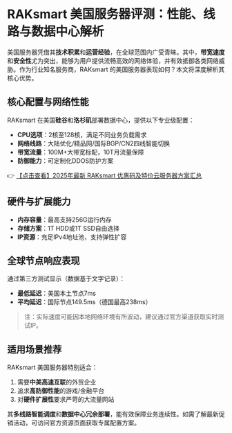 # RAKsmart 美国服务器评测：性能、线路与数据中心解析

美国服务器凭借其**技术积累**和**运营经验**，在全球范围内广受青睐。其中，**带宽速度**和**安全性**尤为突出，能够为用户提供流畅高效的网络体验，并有效抵御各类网络威胁。作为行业知名服务商，RAKsmart 的美国服务器表现如何？本文将深度解析其核心优势。

## 核心配置与网络性能

RAKsmart 在美国**硅谷**和**洛杉矶**部署数据中心，提供以下专业级配置：
- **CPU选项**：2核至128核，满足不同业务负载需求  
- **网络线路**：大陆优化/精品网/国际BGP/CN2四线智能切换  
- **带宽流量**：100M+大带宽标配，10T月流量保障  
- **防御能力**：可定制化DDOS防护方案  

👉 [【点击查看】2025年最新 RAKsmart 优惠码及特价云服务器方案汇总](https://bit.ly/raksmart)

## 硬件与扩展能力
- **内存容量**：最高支持256G运行内存  
- **存储方案**：1T HDD或1T SSD自由选择  
- **IP资源**：充足IPv4地址池，支持弹性扩容  

## 全球节点响应表现
通过第三方测试显示（数据基于文字记录）：
- **最低延迟**：美国本土节点7ms  
- **平均延迟**：国际节点149.5ms（德国最高238ms）  

> 注：实际速度可能因本地网络环境有所波动，建议通过官方渠道获取实时测试IP。

## 适用场景推荐
RAKsmart 美国服务器特别适合：
1. 需要**中美高速互联**的外贸企业  
2. 追求**高防御性能**的游戏/金融平台  
3. 对**硬件扩展性**要求严苛的大流量网站  

其**多线路智能调度**和**数据中心冗余部署**，能有效保障业务连续性。如需了解最新促销活动，可访问官方资源页面获取专属配置方案。